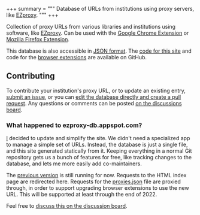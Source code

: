 +++
summary = """
Database of URLs from institutions using proxy servers, like
[EZproxy](http://en.wikipedia.org/wiki/EZproxy).
"""
+++

Collection of proxy URLs from various libraries and institutions using
software, like [EZproxy][ezproxy].  Can be used with the [Google Chrome
Extension][chrome] or [Mozilla Firefox Extension][firefox].

[ezproxy]: https://en.wikipedia.org/wiki/EZproxy
[chrome]:  https://chromewebstore.google.com/detail/ezproxy-redirect/gfhnhcbpnnnlefhobdnmhenofhfnnfhi
[firefox]: https://addons.mozilla.org/addon/firefox-ezproxy-redirect/

This database is also accessible in [JSON format][json].  The
[code for this site][github-site] and code for the
[browser extensions][github-browser] are available on GitHub.

[json]:           /proxies.json
[github-site]:    https://github.com/tom5760/ezproxy-db
[github-browser]: https://github.com/tom5760/chrome-ezproxy

## Contributing

To contribute your institution's proxy URL, or to update an existing entry,
[submit an issue][issue], or you can
[edit the database directly and create a pull request][pr].
Any questions or comments can be posted [on the discussions board][board].

[issue]: https://github.com/tom5760/ezproxy-db/issues/new/choose
[pr]:    https://github.com/tom5760/ezproxy-db/edit/main/static/proxies.json

### What happened to ezproxy-db.appspot.com?

[I][me] decided to update and simplify the site.  We didn't need a specialized
app to manage a simple set of URLs.  Instead, the database is just a single
file, and this site generated statically from it.  Keeping everything in a
normal Git repository gets us a bunch of features for free, like tracking
changes to the database, and lets me more easily add co-maintainers.

The [previous version][appengine] is still running for now.  Requests to the
HTML index page are redirected here.  Requests for the [proxies.json][json]
file are proxied through, in order to support upgrading browser extensions to
use the new URL.  This will be supported at least through the end of 2022.

Feel free to [discuss this on the discussion board][board].

[me]:        https://github.com/tom5760/
[appengine]: https://github.com/tom5760/ezproxy-db/tree/appengine
[board]:     https://github.com/tom5760/ezproxy-db/discussions
